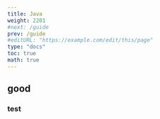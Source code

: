 ```yaml
---
title: Java
weight: 2201
#next: /guide
prev: /guide
#editURL: "https://example.com/edit/this/page"
type: "docs"
toc: true
math: true
---
```


## good

### test








